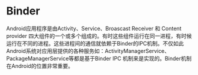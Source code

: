 # Binder

Android应用程序是由Activity、Service、Broascast Receiver 和 Content provider 四大组件的一个或多个组成的。有时这些组件运行在同一进程，有时候运行在不同的进程。这些进程间的通信就依赖于Binder的IPC机制。不仅如此Android系统对应用层提供的各种服务如：ActivityManagerService、PackageManagerService等都是基于Binder IPC 机制来是实现的。Binder机制在Android的位置非常重要。

